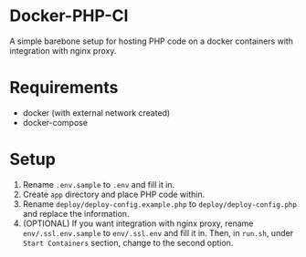 # Docker-PHP-CI

A simple barebone setup for hosting PHP code on a docker containers with integration with nginx proxy.

# Requirements

- docker (with external network created)
- docker-compose

# Setup

1. Rename `.env.sample` to `.env` and fill it in.
1. Create `app` directory and place PHP code within.
1. Rename `deploy/deploy-config.example.php` to `deploy/deploy-config.php` and replace the information.
1. (OPTIONAL) If you want integration with nginx proxy, rename `env/.ssl.env.sample` to `env/.ssl.env` and fill it in. Then, in `run.sh`, under `Start Containers` section, change to the second option.
